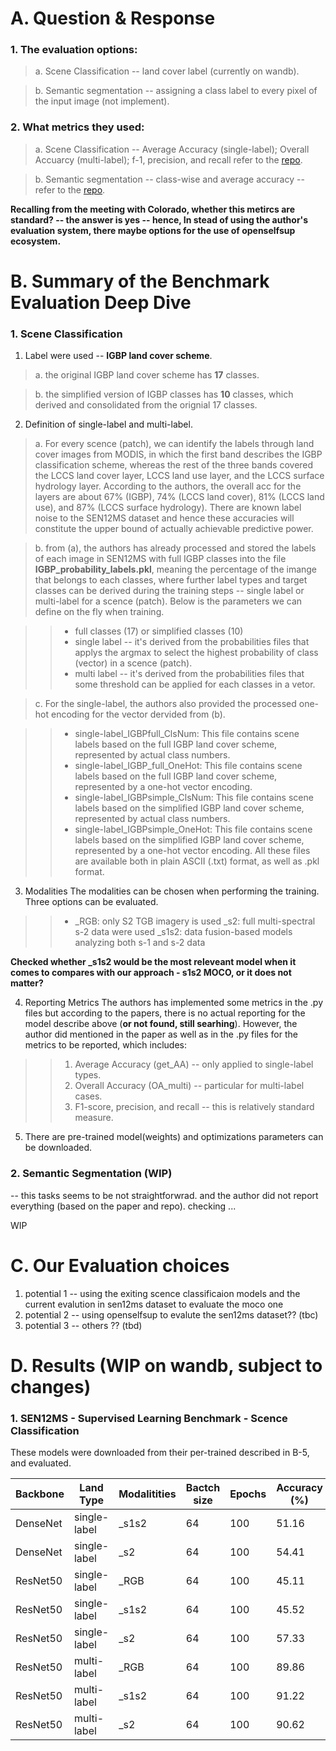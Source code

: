 # A. Question & Response
### 1. The evaluation options:
> a. Scene Classification -- land cover label (currently on wandb).

> b. Semantic segmentation -- assigning a class label to every pixel of the input image (not implement).

### 2. What metrics they used:
> a. Scene Classification -- Average Accuracy (single-label); Overall Accuarcy (multi-label); f-1, precision, and recall refer to the [repo](https://github.com/schmitt-muc/SEN12MS).

> b. Semantic segmentation -- class-wise and average accuracy -- refer to the [repo](https://github.com/lukasliebel/dfc2020_baseline).

**Recalling from the meeting with Colorado, whether this metircs are standard? -- the answer is yes -- hence, In stead of using the author's evaluation system, there maybe options for the use of openselfsup ecosystem.**


# B. Summary of the Benchmark Evaluation Deep Dive

### 1. Scene Classification
1. Label were used -- **IGBP land cover scheme**.

> a. the original IGBP land cover scheme has **17** classes.

> b. the simplified version of IGBP classes has **10** classes, which derived and consolidated from the orignial 17 classes.

2. Definition of single-label and multi-label.

> a. For every scence (patch), we can identify the labels through land cover images from MODIS, in which the first band describes the IGBP classification scheme, whereas the rest of the three bands covered the LCCS land cover layer, LCCS land use layer, and the LCCS surface hydrology layer. According to the authors, the overall acc for the layers are about 67% (IGBP), 74% (LCCS land cover), 81% (LCCS land use), and 87% (LCCS surface hydrology). There are known label noise to the SEN12MS dataset and hence these accuracies will constitute the upper bound of actually achievable predictive power.

> b. from (a), the authors has already processed and stored the labels of each image in SEN12MS with full IGBP classes into the file **IGBP_probability_labels.pkl**, meaning the percentage of the imange that belongs to each classes, where further label types and target classes can be derived during the training steps -- single label or multi-label for a scence (patch). Below is the parameters we can define on the fly when training. 

>> - full classes (17) or simplified classes (10)
>> -  single label -- it's derived from the probabilities files that applys the argmax to select the highest probability of class (vector) in a scence (patch).
>> - multi label -- it's derived from the probabilities files that some threshold can be applied for each classes in a vetor.

> c. For the single-label, the authors also provided the processed one-hot encoding for the vector dervided from (b).

>> - single-label_IGBPfull_ClsNum: This file contains scene labels based on the full IGBP land cover scheme, represented by actual class numbers.
>> - single-label_IGBP_full_OneHot: This file contains scene labels based on the full IGBP land cover scheme, represented by a one-hot vector encoding.
>> - single-label_IGBPsimple_ClsNum: This file contains scene labels based on the simplified IGBP land cover scheme, represented by actual class numbers.
>> - single-label_IGBPsimple_OneHot: This file contains scene labels based on the simplified IGBP land cover scheme, represented by a one-hot vector encoding. All these files are available both in plain ASCII (.txt) format, as well as .pkl format.

3. Modalities
The modalities can be chosen when performing the training. Three options can be evaluated. 
>> - _RGB: only S2 TGB imagery is used
>> _s2: full multi-spectral s-2 data were used
>> _s1s2: data fusion-based models analyzing both s-1 and s-2 data

**Checked whether _s1s2 would be the most releveant model when it comes to compares with our approach - s1s2 MOCO, or it does not matter?**

4. Reporting Metrics
The authors has implemented some metrics in the .py files but according to the papers, there is no actual reporting for the model describe above (**or not found, still searhing**). However, the author did mentioned in the paper as well as in the .py files for the metrics to be reported, which includes:
>> 1. Average Accuracy (get_AA) -- only applied to single-label types.
>> 2. Overall Accuracy (OA_multi) -- particular for multi-label cases.
>> 3. F1-score, precision, and recall -- this is relatively standard measure.

5. There are pre-trained model(weights) and optimizations parameters can be downloaded.


### 2. Semantic Segmentation (WIP)
-- this tasks seems to be not straightforwrad. and the author did not report everything (based on the paper and repo). checking ...

WIP



# C. Our Evaluation choices
1. potential 1 -- using the exiting scence classificaion models and the current evalution in sen12ms dataset to evaluate the moco one
2. potential 2 -- using openselfsup to evalute the sen12ms dataset?? (tbc)
3. potential 3 -- others ?? (tbd)


# D. Results (WIP on wandb, subject to changes)
### 1. SEN12MS - Supervised Learning Benchmark - Scence Classification
These models were downloaded from their per-trained described in B-5, and evaluated.

| Backbone  | Land Type  | Modalitities  | Bactch size  | Epochs | Accuracy (%) | Macro-F1 (%) | Micro-F1 (%) |
|---|---|---|---|---|---|---|---|
|DenseNet|single-label|_s1s2|64|100|51.16|50.78|62.90|
|DenseNet|single-label|_s2|64|100|54.41|52.32|64.74|
|ResNet50|single-label|_RGB|64|100|45.11|45.16|58.98|
|ResNet50|single-label|_s1s2|64|100|45.52|53.21|64.66|
|ResNet50|single-label|_s2|64|100|57.33|53.39|66.35|
|ResNet50|multi-label|_RGB|64|100|89.86|47.57|66.51|
|ResNet50|multi-label|_s1s2|64|100|91.22|57.46|71.40|
|ResNet50|multi-label|_s2|64|100|90.62|56.14|69.88|


